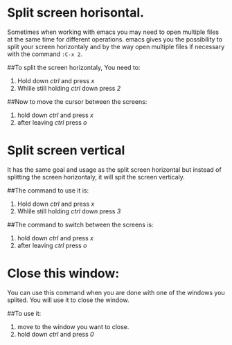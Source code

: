 # Split screen horisontal.

Sometimes when working with emacs you may need to open multiple files at the same time for different operations. emacs gives you the possibility to split your screen horizontaly and by the way open multiple files if necessary with the command `:C-x 2`.

##To  split the screen horizontaly, You need to:

1. Hold down *ctrl* and press *x*
2. Whlile still holding *ctrl* down press *2*

##Now to move the cursor between the screens:

1. hold down *ctrl* and press *x*
2. after leaving *ctrl* press *o*


# Split screen vertical 

It has the same goal and usage as the split screen horizontal but instead of splitting the screen horizontaly, it will spit the screen verticaly. 

##The command to use it is: 

1. Hold down *ctrl* and press *x*
2. Whlile still holding *ctrl* down press *3*

##The command to switch between the screens is:

1. hold down *ctrl* and press *x*
2. after leaving *ctrl* press *o*





# Close this window:

You can use this command when you are done with one of the windows you splited. You will use it to close the window.

##To use it:
1. move to the window you want to close.
2. hold down *ctrl* and press *0*

